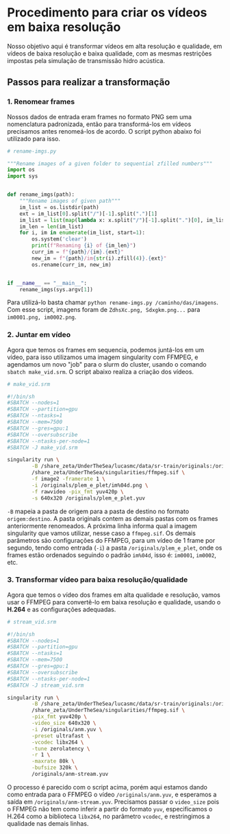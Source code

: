 
# Procedimento para criar os vídeos em baixa resolução

Nosso objetivo aqui é transformar vídeos em alta resolução e qualidade, em vídeos de baixa resolução e baixa qualidade, com as mesmas restrições impostas pela simulação de transmissão hidro acústica.

## Passos para realizar a transformação

### 1. Renomear frames

Nossos dados de entrada eram frames no formato PNG sem uma nomenclatura padronizada, então para transformá-los em vídeos precisamos antes renomeá-los de acordo. O script python abaixo foi utilizado para isso.

```python
# rename-imgs.py

"""Rename images of a given folder to sequential zfilled numbers"""
import os
import sys


def rename_imgs(path):
    """Rename images of given path"""
    im_list = os.listdir(path)
    ext = im_list[0].split("/")[-1].split(".")[1]
    im_list = list(map(lambda x: x.split("/")[-1].split(".")[0], im_list))
    im_len = len(im_list)
    for i, im in enumerate(im_list, start=1):
        os.system('clear')
        print(f"Renaming {i} of {im_len}")
        curr_im = f"{path}/{im}.{ext}"
        new_im = f"{path}/im{str(i).zfill(4)}.{ext}"
        os.rename(curr_im, new_im)


if __name__ == "__main__":
    rename_imgs(sys.argv[1])
```

Para utilizá-lo basta chamar `python rename-imgs.py /caminho/das/imagens`. Com esse script, imagens foram de `ZdhsXc.png, Sdxgkm.png...` para `im0001.png, im0002.png`.

### 2. Juntar em vídeo

Agora que temos os frames em sequencia, podemos juntá-los em um vídeo, para isso utilizamos uma imagem singularity com FFMPEG, e agendamos um novo "job" para o slurm do cluster, usando o comando `sbatch make_vid.srm`. O script abaixo realiza a criação dos vídeos.

```bash
# make_vid.srm

#!/bin/sh
#SBATCH --nodes=1
#SBATCH --partition=gpu
#SBATCH --ntasks=1
#SBATCH --mem=7500
#SBATCH --gres=gpu:1
#SBATCH --oversubscribe
#SBATCH --ntasks-per-node=1
#SBATCH -J make_vid.srm

singularity run \
        -B /share_zeta/UnderTheSea/lucasmc/data/sr-train/originals:/originals \
        /share_zeta/UnderTheSea/singularities/ffmpeg.sif \
        -f image2 -framerate 1 \
        -i /originals/plem_e_plet/im%04d.png \
        -f rawvideo -pix_fmt yuv420p \
        -s 640x320 /originals/plem_e_plet.yuv
```

`-B` mapeia a pasta de origem para a pasta de destino no formato `origem:destino`. A pasta originals contem as demais pastas com os frames anteriormente renomeados. A próxima linha informa qual a imagem singularity que vamos utilizar, nesse caso a `ffmpeg.sif`. Os demais parâmetros são configurações do FFMPEG, para um vídeo de 1 frame por segundo, tendo como entrada (`-i`) a pasta `/originals/plem_e_plet`, onde os frames estão ordenados seguindo o padrão `im%04d`, isso é: `im0001`, `im0002`, etc. 

### 3. Transformar vídeo para baixa resolução/qualidade

Agora que temos o vídeo dos frames em alta qualidade e resolução, vamos usar o FFMPEG para convertê-lo em baixa resolução e qualidade, usando o **H.264** e as configurações adequadas.

```bash
# stream_vid.srm

#!/bin/sh
#SBATCH --nodes=1
#SBATCH --partition=gpu
#SBATCH --ntasks=1
#SBATCH --mem=7500
#SBATCH --gres=gpu:1
#SBATCH --oversubscribe
#SBATCH --ntasks-per-node=1
#SBATCH -J stream_vid.srm

singularity run \
        -B /share_zeta/UnderTheSea/lucasmc/data/sr-train/originals:/originals \
        /share_zeta/UnderTheSea/singularities/ffmpeg.sif \
        -pix_fmt yuv420p \
        -video_size 640x320 \
        -i /originals/anm.yuv \
        -preset ultrafast \
        -vcodec libx264 \
        -tune zerolatency \
        -r 1 \
        -maxrate 80k \
        -bufsize 320k \
        /originals/anm-stream.yuv

```

O processo é parecido com o script acima, porém aqui estamos dando como entrada para o FFMPEG o vídeo `/originals/anm.yuv`, e esperamos a saída em `/originals/anm-stream.yuv`. Precisamos passar o `video_size` pois o FFMPEG não tem como inferir a partir do formato `yuv`, especificamos o H.264 como a biblioteca `libx264`, no parâmetro `vcodec`, e restringimos a qualidade nas demais linhas.
